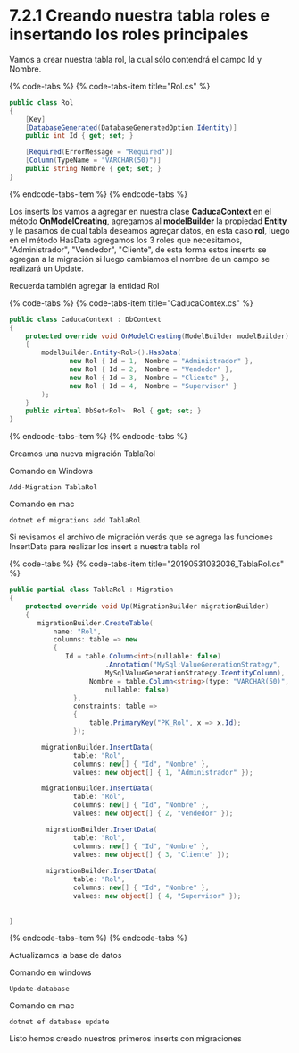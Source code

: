 # 7.2.1 Creando nuestra tabla roles e insertando los roles principales

Vamos a crear nuestra tabla rol, la cual sólo contendrá el campo Id y Nombre.

{% code-tabs %}
{% code-tabs-item title="Rol.cs" %}
```csharp
public class Rol
{
    [Key]
    [DatabaseGenerated(DatabaseGeneratedOption.Identity)]
    public int Id { get; set; }

    [Required(ErrorMessage = "Required")]
    [Column(TypeName = "VARCHAR(50)")]
    public string Nombre { get; set; }
}
```
{% endcode-tabs-item %}
{% endcode-tabs %}

Los inserts los vamos a agregar en nuestra clase **CaducaContext** en el método **OnModelCreating**, agregamos al **modelBuilder** la propiedad **Entity** y le pasamos de cual tabla deseamos agregar datos, en esta caso **rol**, luego en el método HasData agregamos los 3 roles que necesitamos, "Administrador", "Vendedor", "Cliente", de esta forma estos inserts se agregan a la migración si luego cambiamos el nombre de un campo se realizará un Update.

Recuerda también agregar la entidad Rol

{% code-tabs %}
{% code-tabs-item title="CaducaContex.cs" %}
```csharp
public class CaducaContext : DbContext
{
    protected override void OnModelCreating(ModelBuilder modelBuilder)
    {
        modelBuilder.Entity<Rol>().HasData(
               new Rol { Id = 1,  Nombre = "Administrador" },
               new Rol { Id = 2,  Nombre = "Vendedor" },
               new Rol { Id = 3,  Nombre = "Cliente" },
               new Rol { Id = 4,  Nombre = "Supervisor" }
        );     
    }
    public virtual DbSet<Rol>  Rol { get; set; }
}
```
{% endcode-tabs-item %}
{% endcode-tabs %}

Creamos una nueva migración TablaRol

Comando en Windows

```text
Add-Migration TablaRol
```

Comando en mac

```text
dotnet ef migrations add TablaRol
```

Si revisamos el archivo de migración verás que se agrega las funciones InsertData para realizar los insert a nuestra tabla rol

{% code-tabs %}
{% code-tabs-item title="20190531032036\_TablaRol.cs" %}
```csharp
public partial class TablaRol : Migration
{
    protected override void Up(MigrationBuilder migrationBuilder)
    {
       migrationBuilder.CreateTable(
           name: "Rol",
           columns: table => new
           {
              Id = table.Column<int>(nullable: false)
                        .Annotation("MySql:ValueGenerationStrategy", 
                        MySqlValueGenerationStrategy.IdentityColumn),
                    Nombre = table.Column<string>(type: "VARCHAR(50)", 
                        nullable: false)
                },
                constraints: table =>
                {
                    table.PrimaryKey("PK_Rol", x => x.Id);
                });

        migrationBuilder.InsertData(
                table: "Rol",
                columns: new[] { "Id", "Nombre" },
                values: new object[] { 1, "Administrador" });

        migrationBuilder.InsertData(
                table: "Rol",
                columns: new[] { "Id", "Nombre" },
                values: new object[] { 2, "Vendedor" });

         migrationBuilder.InsertData(
                table: "Rol",
                columns: new[] { "Id", "Nombre" },
                values: new object[] { 3, "Cliente" });
        
         migrationBuilder.InsertData(
                table: "Rol",
                columns: new[] { "Id", "Nombre" },
                values: new object[] { 4, "Supervisor" });
                
                
}
```
{% endcode-tabs-item %}
{% endcode-tabs %}

Actualizamos la base de datos

Comando en windows

```text
Update-database

```

Comando en mac

```text
dotnet ef database update
```

Listo hemos creado nuestros primeros inserts con migraciones



